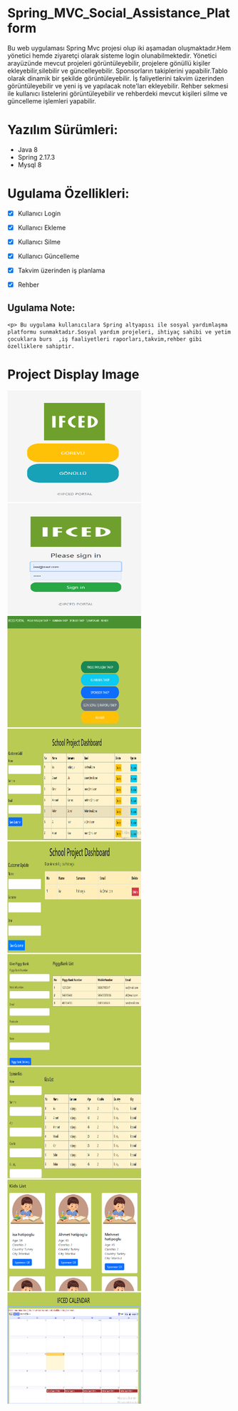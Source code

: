 # Spring_MVC_Social_Assistance_Platform

Bu web uygulaması Spring Mvc projesi olup iki aşamadan oluşmaktadır.Hem yönetici hemde ziyaretçi olarak sisteme login olunabilmektedir.
Yönetici arayüzünde mevcut projeleri görüntüleyebilir, projelere gönüllü kişiler ekleyebilir,silebilir ve güncelleyebilir.
Sponsorların takiplerini yapabilir.Tablo olarak  dinamik bir şekilde görüntüleyebilir.
İş faliyetlerini takvim üzerinden görüntüleyebilir ve yeni iş ve yapılacak note'ları ekleyebilir.
Rehber sekmesi ile  kullanıcı listelerini görüntüleyebilir ve rehberdeki mevcut kişileri silme ve güncelleme işlemleri yapabilir.

</p>

# Yazılım Sürümleri:
- Java 8
- Spring 2.17.3
- Mysql 8
    
# Ugulama Özellikleri:

- [x] Kullanıcı Login
- [x] Kullanıcı Ekleme
- [x] Kullanıcı Silme
- [x] Kullanıcı Güncelleme
- [x] Takvim üzerinden iş planlama
- [x] Rehber


## Ugulama Note:
```
<p> Bu uygulama kullanıcılara Spring altyapısı ile sosyal yardımlaşma platformu sunmaktadır.Sosyal yardım projeleri, ihtiyaç sahibi ve yetim çocuklara burs  ,iş faaliyetleri raporları,takvim,rehber gibi özelliklere sahiptir.

```


# Project Display Image
<p>

<img src="https://github.com/isahatipoglu74/Spring_MVC_Social_Assistance_Platform/blob/main/ifced_img/1.png" width="300" height="250" style="max-width:100%;"></a>
<img src="https://github.com/isahatipoglu74/Spring_MVC_Social_Assistance_Platform/blob/main/ifced_img/2.png" width="300" height="250" style="max-width:100%;"></a>
<img src="https://github.com/isahatipoglu74/Spring_MVC_Social_Assistance_Platform/blob/main/ifced_img/3.png" width="300" height="250" style="max-width:100%;"></a>
<img src="https://github.com/isahatipoglu74/Spring_MVC_Social_Assistance_Platform/blob/main/ifced_img/4.png" width="300" height="250" style="max-width:100%;"></a>
<img src="https://github.com/isahatipoglu74/Spring_MVC_Social_Assistance_Platform/blob/main/ifced_img/5.png" width="300" height="250" style="max-width:100%;"></a>
<img src="https://github.com/isahatipoglu74/Spring_MVC_Social_Assistance_Platform/blob/main/ifced_img/6.png" width="300" height="250" style="max-width:100%;"></a>
<img src="https://github.com/isahatipoglu74/Spring_MVC_Social_Assistance_Platform/blob/main/ifced_img/7.png" width="300" height="250" style="max-width:100%;"></a>
<img src="https://github.com/isahatipoglu74/Spring_MVC_Social_Assistance_Platform/blob/main/ifced_img/8.png" width="300" height="250" style="max-width:100%;"></a>
<img src="https://github.com/isahatipoglu74/Spring_MVC_Social_Assistance_Platform/blob/main/ifced_img/9.png" width="300" height="250" style="max-width:100%;"></a>
</p>

